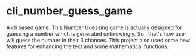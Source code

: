 # cli_number_guess_game
A cli based game. This  Number Guessing game is actually designed for guessing a number which is generated unknowingly. So , that's how user will guess the number in their 3 chances. This project also used some new features for enhancing the text and some mathematical functions.  
